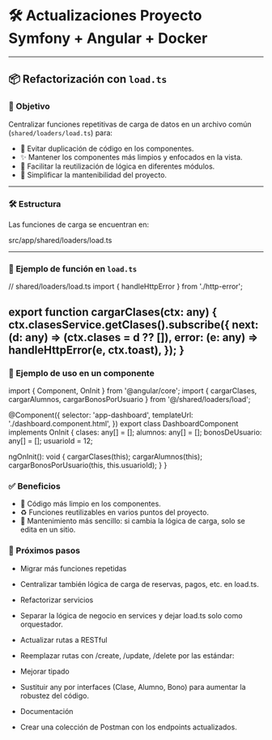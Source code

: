 # 🛠️ Actualizaciones Proyecto Symfony + Angular + Docker

---

## 📦 Refactorización con `load.ts`

### 🎯 Objetivo
Centralizar funciones repetitivas de carga de datos en un archivo común (`shared/loaders/load.ts`) para:

- 🚫 Evitar duplicación de código en los componentes.  
- ✨ Mantener los componentes más limpios y enfocados en la vista.  
- 🔁 Facilitar la reutilización de lógica en diferentes módulos.  
- 🔧 Simplificar la mantenibilidad del proyecto.  

---

### 🛠️ Estructura
Las funciones de carga se encuentran en:

src/app/shared/loaders/load.ts


---

### 📌 Ejemplo de función en `load.ts`

// shared/loaders/load.ts
import { handleHttpError } from './http-error';

export function cargarClases(ctx: any) {
  ctx.clasesService.getClases().subscribe({
    next: (d: any) => (ctx.clases = d ?? []),
    error: (e: any) => handleHttpError(e, ctx.toast),
  });
}
--- 

### 📌 Ejemplo de uso en un componente

import { Component, OnInit } from '@angular/core';
import { cargarClases, cargarAlumnos, cargarBonosPorUsuario } from '@/shared/loaders/load';

@Component({
  selector: 'app-dashboard',
  templateUrl: './dashboard.component.html',
})
export class DashboardComponent implements OnInit {
  clases: any[] = [];
  alumnos: any[] = [];
  bonosDeUsuario: any[] = [];
  usuarioId = 12;

  ngOnInit(): void {
    cargarClases(this);
    cargarAlumnos(this);
    cargarBonosPorUsuario(this, this.usuarioId);
  }
}


### ✅ Beneficios
- 🧹 Código más limpio en los componentes.
- ♻️ Funciones reutilizables en varios puntos del proyecto.
- 🔄 Mantenimiento más sencillo: si cambia la lógica de carga, solo se edita en un sitio.


### 🚀 Próximos pasos
- Migrar más funciones repetidas
- Centralizar también lógica de carga de reservas, pagos, etc. en load.ts.
- Refactorizar servicios
- Separar la lógica de negocio en services y dejar load.ts solo como orquestador.
- Actualizar rutas a RESTful
- Reemplazar rutas con /create, /update, /delete por las estándar:

- Mejorar tipado
- Sustituir any por interfaces (Clase, Alumno, Bono) para aumentar la robustez del código.
- Documentación
- Crear una colección de Postman con los endpoints actualizados.

